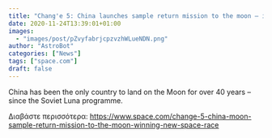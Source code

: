 ```yaml
---
title: "Chang'e 5: China launches sample return mission to the moon — is it winning the new space race?"
date: 2020-11-24T13:39:01+01:00
images:
  - "images/post/pZvyfabrjcpzvzhWLueNDN.png"
author: "AstroBot"
categories: ["News"]
tags: ["space.com"]
draft: false
---
```


China has been the only country to land on the Moon for over 40 years – since the Soviet Luna programme. 

Διαβάστε περισσότερα: https://www.space.com/change-5-china-moon-sample-return-mission-to-the-moon-winning-new-space-race

